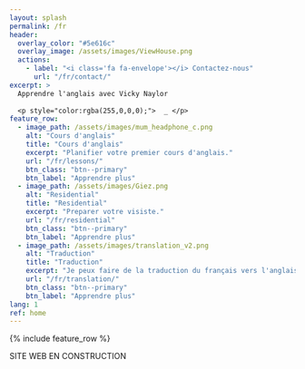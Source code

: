 ```yaml
---
layout: splash
permalink: /fr
header:
  overlay_color: "#5e616c"
  overlay_image: /assets/images/ViewHouse.png
  actions:
    - label: "<i class='fa fa-envelope'></i> Contactez-nous"
      url: "/fr/contact/"
excerpt: >
  Apprendre l'anglais avec Vicky Naylor
  
  <p style="color:rgba(255,0,0,0);">  _ </p>
feature_row:
  - image_path: /assets/images/mum_headphone_c.png
    alt: "Cours d'anglais"
    title: "Cours d'anglais"
    excerpt: "Planifier votre premier cours d'anglais."
    url: "/fr/lessons/"
    btn_class: "btn--primary"
    btn_label: "Apprendre plus"
  - image_path: /assets/images/Giez.png
    alt: "Residential"
    title: "Residential"
    excerpt: "Preparer votre visiste."
    url: "/fr/residential"
    btn_class: "btn--primary"
    btn_label: "Apprendre plus"
  - image_path: /assets/images/translation_v2.png
    alt: "Traduction"
    title: "Traduction"
    excerpt: "Je peux faire de la traduction du français vers l'anglais."
    url: "/fr/translation/"
    btn_class: "btn--primary"
    btn_label: "Apprendre plus"
lang: 1
ref: home 
---
```


{% include feature_row %}

SITE WEB EN CONSTRUCTION